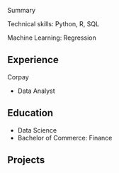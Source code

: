 Summary

Technical skills: Python, R, SQL

Machine Learning: Regression

## Experience
Corpay
- Data Analyst

## Education
- Data Science
- Bachelor of Commerce: Finance

## Projects
